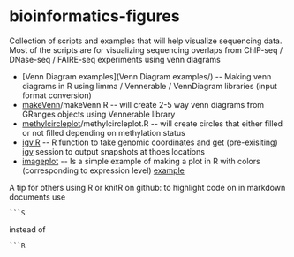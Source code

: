 bioinformatics-figures
======================

Collection of scripts and examples that will help visualize sequencing data. 
Most of the scripts are for visualizing sequencing overlaps from ChIP-seq / DNase-seq / FAIRE-seq experiments using venn diagrams

* [Venn Diagram examples](Venn Diagram examples/) -- Making venn diagrams in R using limma / Vennerable / VennDiagram libraries (input format conversion)
* [makeVenn](makeVenn/makeVenn.md)/makeVenn.R -- will create 2-5 way venn diagrams from GRanges objects using Vennerable library
* [methylcircleplot](methylcircleplot)/methylcircleplot.R -- will create circles that either filled or not filled depending on methylation status
* [igv.R](igv.R) -- R function to take genomic coordinates and get (pre-exisiting) [igv](http://www.broadinstitute.org/igv/) session to output snapshots at thoes locations 
* [imageplot](myImagePlot.R) -- Is a simple example of making a plot in R with colors (corresponding to expression level) [example](http://www.phaget4.org/R/image_matrix.html)

A tip for others using R or knitR on github: to highlight code on in markdown documents use 

    ```S

instead of

    ```R
    
